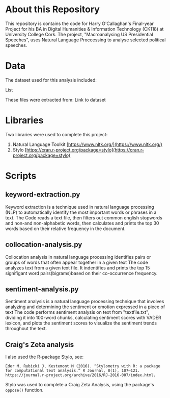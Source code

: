 # About this Repository

This repository is contains the code for Harry O'Callaghan's Final-year Project for his BA in Digital Humanities & Information Technology (CK118) at University College Cork. The project, "Macroanalysing US Presidential Speeches", uses Natural Language Proccessing to analyse selected political speeches.

# Data

The dataset used for this analysis included: 

List

These files were extracted from:
Link to dataset

# Libraries

Two libraries were used to complete this project: 

1. Natural Language Toolkit [https://www.nltk.org/](https://www.nltk.org/)
2. Stylo [https://cran.r-project.org/package=stylo](https://cran.r-project.org/package=stylo)

# Scripts

## keyword-extraction.py

Keyword extraction is a technique used in natural language processing (NLP) to automatically identify the most important words or phrases in a text. 
The Code reads a text file, then filters out common english stopwords and non-and non-alphabetic words, then calculates and prints the top 30 words based on their relative frequency in the document.

## collocation-analysis.py

Collocation analysis in natural language processing identifies pairs or groups of words that often appear together in a given text
The code analyzes text from a given text file. It indentifies and prints the top 15 signifigant word pairs(bigrams)based on their co-occurrence frequency.

## sentiment-analysis.py

Sentiment analysis is a natural language processing technique that involves analyzing and determining the sentiment or emotion expressed in a piece of text
The code performs sentiment analysis on text from "textfile.txt", dividing it into 100-word chunks, calculating sentiment scores with VADER lexicon, and plots the sentiment scores to visualize the sentiment trends throughout the text.


## Craig's Zeta analysis

I also used the R-package Stylo, see:

`Eder M, Rybicki J, Kestemont M (2016). “Stylometry with R: a package for computational text analysis.” R Journal, 8(1), 107–121. https://journal.r-project.org/archive/2016/RJ-2016-007/index.html.`

Stylo was used to complete a Craig Zeta Analysis, using the package's `oppose()` function.
